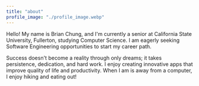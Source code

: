```yaml
---
title: "about"
profile_image: "./profile_image.webp"
---
```


Hello! My name is Brian Chung, and I'm currently a senior at California State University, Fullerton, studying Computer Science. I am eagerly seeking Software Engineering opportunities to start my career path.

Success doesn't become a reality through only dreams; it takes persistence, dedication, and hard work. I enjoy creating innovative apps that improve quality of life and productivity. When I am is away from a computer, I enjoy hiking and eating out!
